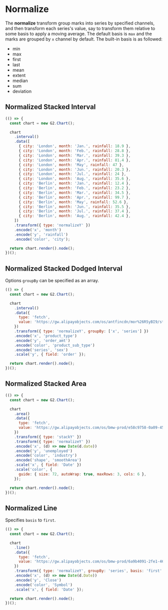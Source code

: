 # Normalize

The **normalize** transform group marks into series by specified channels, and then transform each series's value, say to transform them relative to some basis to apply a moving average. The default basis is `max` and the marks are grouped by `x` channel by default. The built-in basis is as followed:

- min
- max
- first
- last
- mean
- extent
- median
- sum
- deviation

## Normalized Stacked Interval

```js
(() => {
  const chart = new G2.Chart();

  chart
    .interval()
    .data([
      { city: 'London', month: 'Jan.', rainfall: 18.9 },
      { city: 'London', month: 'Feb.', rainfall: 28.8 },
      { city: 'London', month: 'Mar.', rainfall: 39.3 },
      { city: 'London', month: 'Apr.', rainfall: 81.4 },
      { city: 'London', month: 'May', rainfall: 47 },
      { city: 'London', month: 'Jun.', rainfall: 20.3 },
      { city: 'London', month: 'Jul.', rainfall: 24 },
      { city: 'London', month: 'Aug.', rainfall: 35.6 },
      { city: 'Berlin', month: 'Jan.', rainfall: 12.4 },
      { city: 'Berlin', month: 'Feb.', rainfall: 23.2 },
      { city: 'Berlin', month: 'Mar.', rainfall: 34.5 },
      { city: 'Berlin', month: 'Apr.', rainfall: 99.7 },
      { city: 'Berlin', month: 'May', rainfall: 52.6 },
      { city: 'Berlin', month: 'Jun.', rainfall: 35.5 },
      { city: 'Berlin', month: 'Jul.', rainfall: 37.4 },
      { city: 'Berlin', month: 'Aug.', rainfall: 42.4 },
    ])
    .transform({ type: 'normalizeY' })
    .encode('x', 'month')
    .encode('y', 'rainfall')
    .encode('color', 'city');

  return chart.render().node();
})();
```

## Normalized Stacked Dodged Interval

Options `groupBy` can be specified as an array.

```js
(() => {
  const chart = new G2.Chart();

  chart
    .interval()
    .data({
      type: 'fetch',
      value: 'https://gw.alipayobjects.com/os/antfincdn/mor%26R5yBI9/stack-group-column.json',
    })
    .transform({ type: 'normalizeY', groupBy: ['x', 'series'] })
    .encode('x', 'product_type')
    .encode('y', 'order_amt')
    .encode('color', 'product_sub_type')
    .encode('series', 'sex')
    .scale('y', { field: 'order' });

  return chart.render().node();
})();
```

## Normalized Stacked Area

```js
(() => {
  const chart = new G2.Chart();

  chart
    .area()
    .data({
      type: 'fetch',
      value: 'https://gw.alipayobjects.com/os/bmw-prod/e58c9758-0a09-4527-aa90-fbf175b45925.json',
    })
    .transform({ type: 'stackY' })
    .transform({ type: 'normalizeY' })
    .encode('x', (d) => new Date(d.date))
    .encode('y', 'unemployed')
    .encode('color', 'industry')
    .encode('shape', 'smoothArea')
    .scale('x', { field: 'Date' })
    .scale('color', {
      guide: { size: 72, autoWrap: true, maxRows: 3, cols: 6 },
    });

  return chart.render().node();
})();
```

## Normalized Line

Specifies `basis` to `first`.

```js
(() => {
  const chart = new G2.Chart();

  chart
    .line()
    .data({
      type: 'fetch',
      value: 'https://gw.alipayobjects.com/os/bmw-prod/6a9b4091-2fe1-4649-89f3-f9a211827811.json',
    })
    .transform({ type: 'normalizeY', groupBy: 'series', basis: 'first' })
    .encode('x', (d) => new Date(d.Date))
    .encode('y', 'Close')
    .encode('color', 'Symbol')
    .scale('x', { field: 'Date' });

  return chart.render().node();
})();
```

